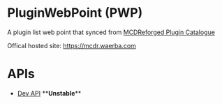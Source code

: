 
# PluginWebPoint (PWP)

A plugin list web point that synced from [MCDReforged Plugin Catalogue](https://github.com/MCDReforged/PluginCatalogue)

Offical hosted site: <https://mcdr.waerba.com>

# APIs

- [Dev API](./docs/api/dev.md) \*\***Unstable**\*\*
